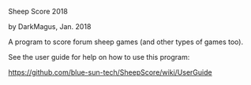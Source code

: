 Sheep Score 2018

by DarkMagus, Jan. 2018

A program to score forum sheep games (and other types of games too).

See the user guide for help on how to use this program:

https://github.com/blue-sun-tech/SheepScore/wiki/UserGuide
